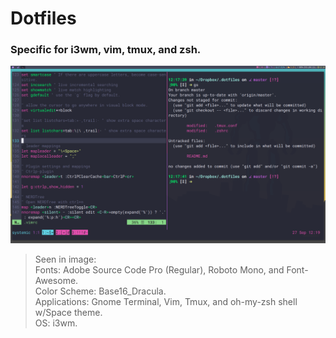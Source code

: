 # Dotfiles
### Specific for i3wm, vim, tmux, and zsh.

![](screenshot.png)

> Seen in image:  
> Fonts: Adobe Source Code Pro (Regular), Roboto Mono, and Font-Awesome.  
> Color Scheme: Base16_Dracula.  
> Applications: Gnome Terminal, Vim, Tmux, and oh-my-zsh shell w/Space theme.   
> OS: i3wm.  
